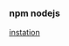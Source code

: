 ### npm nodejs


[instation](https://redcherry.ir/%D8%A2%D9%85%D9%88%D8%B2%D8%B4-%D9%86%D8%B5%D8%A8-laravel-ui-%D8%A7%D8%AD%D8%B1%D8%A7%D8%B2-%D9%87%D9%88%DB%8C%D8%AA-%D9%82%D8%AF%DB%8C%D9%85%DB%8C-%D9%84%D8%A7%D8%B1%D8%A7%D9%88%D9%84/)
